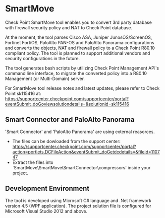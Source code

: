# SmartMove
Check Point SmartMove tool enables you to convert 3rd party database with firewall security policy and NAT to Check Point database.

At the moment, the tool parses Cisco ASA, Juniper JunosOS/ScreenOS, Fortinet FortiOS, PaloAlto PAN-OS and PaloAlto Panorama configurations and converts the objects, NAT and firewall policy to a Check Point R80.10 compliant policy. The tool is planned to support additional vendors and security configurations in the future.

The tool generates bash scripts by utilizing Check Point Management API's command line interface, to migrate the converted policy into a R80.10 Management (or Multi-Domain) server.

For SmartMove tool release notes and latest updates, please refer to Check Point sk115416 at:
https://supportcenter.checkpoint.com/supportcenter/portal?eventSubmit_doGoviewsolutiondetails=&solutionid=sk115416


## Smart Connector and PaloAlto Panorama
'Smart Connector' and 'PaloAlto Panorama' are using external reasorces.

* The files can be dowloaded from the support center: 
https://supportcenter.checkpoint.com/supportcenter/portal?action=portlets.DCFileAction&eventSubmit_doGetdcdetails=&fileid=110747
* Extract the files into 'SmartMove\SmartMove\SmartConnector\compressors\' inside your project.


## Development Environment
The tool is developed using Microsoft C# language and .Net framework version 4.5 (WPF application). The project solution file is configured for Microsoft Visual Studio 2012 and above.
